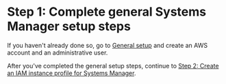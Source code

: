 # Step 1: Complete general Systems Manager setup steps<a name="systems-manager-ec2-setup-general"></a>

If you haven't already done so, go to [General setup](setting_up_prerequisites.md) and create an AWS account and an administrative user\.

After you've completed the general setup steps, continue to [Step 2: Create an IAM instance profile for Systems Manager](setup-instance-profile.md)\.